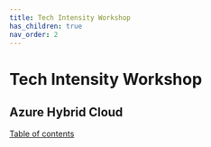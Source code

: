 ```yaml
---
title: Tech Intensity Workshop
has_children: true
nav_order: 2
---
```


# Tech Intensity Workshop

## Azure Hybrid Cloud

[Table of contents](azure/hybrid-cloud/index.md)